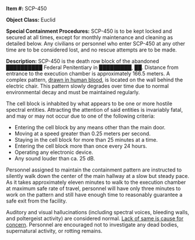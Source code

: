 **Item #:** SCP-450

**Object Class:** Euclid

**Special Containment Procedures:** SCP-450 is to be kept locked and secured at all times, except for monthly maintenance and cleaning as detailed below. Any civilians or personnel who enter SCP-450 at any other time are to be considered lost, and no rescue attempts are to be made.

**Description:** SCP-450 is the death row block of the abandoned ██████████ Federal Penitentiary in █████████, ██. Distance from entrance to the execution chamber is approximately 166.5 meters. A complex pattern, [drawn in human blood](/all-they-want-is-the-blood), is located on the wall behind the electric chair. This pattern slowly degrades over time due to normal environmental decay and must be maintained regularly.

The cell block is inhabited by what appears to be one or more hostile spectral entities. Attracting the attention of said entities is invariably fatal, and may or may not occur due to one of the following criteria:

*   Entering the cell block by any means other than the main door.
*   Moving at a speed greater than 0.25 meters per second.
*   Staying in the cell block for more than 25 minutes at a time.
*   Entering the cell block more than once every 24 hours.
*   Operating any electronic device.
*   Any sound louder than ca. 25 dB.

Personnel assigned to maintain the containment pattern are instructed to silently walk down the center of the main hallway at a slow but steady pace. As it takes approximately eleven minutes to walk to the execution chamber at maximum safe rate of travel, personnel will have only three minutes to work on the pattern and still have enough time to reasonably guarantee a safe exit from the facility.

Auditory and visual hallucinations (including spectral voices, bleeding walls, and poltergeist activity) are considered normal. [Lack of same is cause for concern](/but-when-they-opened-it-they-turned-and-swift). Personnel are encouraged not to investigate any dead bodies, supernatural activity, or rotting remains.